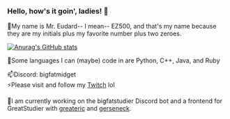 ### Hello, how's it goin', ladies! 👋

🤔My name is Mr. Eudard-- I mean-- EZ500, and that's my name because they are my initials plus my favorite number plus two zeroes.

[![Anurag's GitHub stats](https://github-readme-stats.vercel.app/api?username=ez500&theme=city_lights)](https://github.com/anuraghazra/github-readme-stats)

💬Some languages I can (maybe) code in are Python, C++, Java, and Ruby

📫Discord: bigfatmidget  
⚡Please visit and follow my [Twitch](https:/twitch.tv/bigfatmidget) lol

🔧I am currently working on the bigfatstudier Discord bot and a frontend for GreatStudier with [greateric](https://github.com/greatericontop) and [gerseneck](https://github.com/gerseneck).

<!--
**ez500/ez500** is a ✨ _special_ ✨ repository because its `README.md` (this file) appears on your GitHub profile.

Here are some ideas to get you started:

- 🔭 I’m currently working on ...
- 🌱 I’m currently learning ...
- 👯 I’m looking to collaborate on ...
- 🤔 I’m looking for help with ...
- 💬 Ask me about ...
- 📫 How to reach me: ...
- 😄 Pronouns: ...
- ⚡ Fun fact: ...
-->
